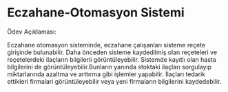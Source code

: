 # Eczahane-Otomasyon Sistemi
	
Ödev Açıklaması:

Eczahane otomasyon sisteminde, eczahane çalışanları sisteme reçete girişinde bulunabilir. Daha önceden sisteme kaydedilmiş olan reçeteleri ve reçetelerdeki ilaçların bilgilerii görüntüleyebilir. Sistemde kayıtlı olan hasta bilgilerini de görüntüleyebilir.Bunların yanında stoktaki ilaçları sorgulayıp miktarlarında azaltma ve arttırma gibi işlemler yapabilir. İlaçları tedarik ettikleri firmalari görüntüleyebilir veya yeni firmaların bilgilerini kaydedebilir.
